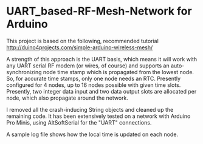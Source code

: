# UART_based-RF-Mesh-Network for Arduino

This project is based on the following, recommended tutorial   
 http://duino4projects.com/simple-arduino-wireless-mesh/

A strength of this approach is the UART basis, which means it will work with any UART serial RF modem (or wires, of course) and supports an auto-synchronizing node time stamp which is propagated from the lowest node. So, for accurate time stamps, only one node needs an RTC. Presently configured for 4 nodes, up to 16 nodes possible with given time slots. Presently, two integer data input and two data output slots are allocated per node, which also propagate around the network.

I removed all the crash-inducing String objects and cleaned up the remaining code. It has been extensively tested on a network with Arduino Pro Minis, using AltSoftSerial for the "UART" connections.  

A sample log file shows how the local time is updated on each node.
